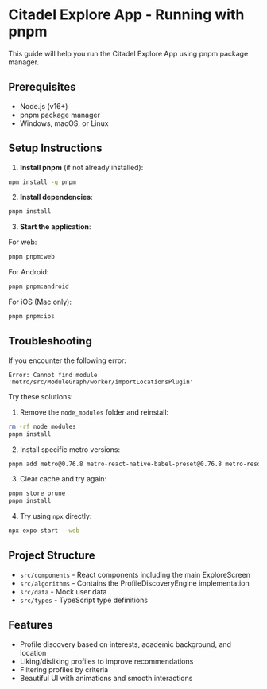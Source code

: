 # Citadel Explore App - Running with pnpm

This guide will help you run the Citadel Explore App using pnpm package manager.

## Prerequisites

- Node.js (v16+)
- pnpm package manager
- Windows, macOS, or Linux

## Setup Instructions

1. **Install pnpm** (if not already installed):

```bash
npm install -g pnpm
```

2. **Install dependencies**:

```bash
pnpm install
```

3. **Start the application**:

For web:
```bash
pnpm pnpm:web
```

For Android:
```bash
pnpm pnpm:android
```

For iOS (Mac only):
```bash
pnpm pnpm:ios
```

## Troubleshooting

If you encounter the following error:
```
Error: Cannot find module 'metro/src/ModuleGraph/worker/importLocationsPlugin'
```

Try these solutions:

1. Remove the `node_modules` folder and reinstall:
```bash
rm -rf node_modules
pnpm install
```

2. Install specific metro versions:
```bash
pnpm add metro@0.76.8 metro-react-native-babel-preset@0.76.8 metro-resolver@0.76.8 metro-runtime@0.76.8 --save-exact
```

3. Clear cache and try again:
```bash
pnpm store prune
pnpm install
```

4. Try using `npx` directly:
```bash
npx expo start --web
```

## Project Structure

- `src/components` - React components including the main ExploreScreen
- `src/algorithms` - Contains the ProfileDiscoveryEngine implementation
- `src/data` - Mock user data
- `src/types` - TypeScript type definitions

## Features

- Profile discovery based on interests, academic background, and location
- Liking/disliking profiles to improve recommendations
- Filtering profiles by criteria
- Beautiful UI with animations and smooth interactions
